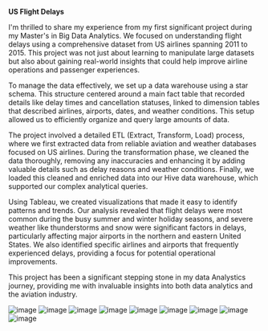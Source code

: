 **US Flight Delays**

I'm thrilled to share my experience from my first significant project during my Master's in Big Data Analytics. We focused on understanding flight delays using a comprehensive dataset from US airlines spanning 2011 to 2015. This project was not just about learning to manipulate large datasets but also about gaining real-world insights that could help improve airline operations and passenger experiences.

To manage the data effectively, we set up a data warehouse using a star schema. This structure centered around a main fact table that recorded details like delay times and cancellation statuses, linked to dimension tables that described airlines, airports, dates, and weather conditions. This setup allowed us to efficiently organize and query large amounts of data.

The project involved a detailed ETL (Extract, Transform, Load) process, where we first extracted data from reliable aviation and weather databases focused on US airlines. During the transformation phase, we cleaned the data thoroughly, removing any inaccuracies and enhancing it by adding valuable details such as delay reasons and weather conditions. Finally, we loaded this cleaned and enriched data into our Hive data warehouse, which supported our complex analytical queries.

Using Tableau, we created visualizations that made it easy to identify patterns and trends. Our analysis revealed that flight delays were most common during the busy summer and winter holiday seasons, and severe weather like thunderstorms and snow were significant factors in delays, particularly affecting major airports in the northern and eastern United States. We also identified specific airlines and airports that frequently experienced delays, providing a focus for potential operational improvements.

This project has been a significant stepping stone in my data Analystics journey, providing me with invaluable insights into both data analytics and the aviation industry.

![image](https://github.com/user-attachments/assets/6e38dd9a-2434-4634-81ff-41283dd3f699)
![image](https://github.com/user-attachments/assets/b6215b1e-df87-4f12-8ce5-e8661d63c2ce)
![image](https://github.com/user-attachments/assets/725fccd4-131b-4466-b398-a1bf24c486cd)
![image](https://github.com/user-attachments/assets/23e5fbfa-c3e7-4e00-8687-2659aa964028)
![image](https://github.com/user-attachments/assets/5e5d59a3-2e0d-40c0-bb33-69ebb697438c)
![image](https://github.com/user-attachments/assets/4bc73f7a-9961-4eaa-bf81-c414551b4760)
![image](https://github.com/user-attachments/assets/dc1fcd9c-de84-4377-afa0-b666d4f6a663)
![image](https://github.com/user-attachments/assets/68eb1c14-aad6-4cb6-87e9-90d5c42343e5)
![image](https://github.com/user-attachments/assets/876945cc-4748-42a3-af0f-5c02984c0775)
